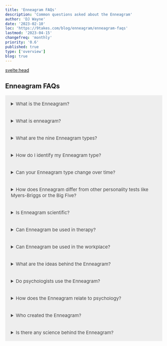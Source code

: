 ```yaml
---
title: 'Enneagram FAQs'
description: 'Common questions asked about the Enneagram'
author: 'DJ Wayne'
date: '2023-02-10'
loc: 'https://9takes.com/blog/enneagram/enneagram-faqs'
lastmod: '2023-04-15'
changefreq: 'monthly'
priority: '0.6'
published: true
type: ['overview']
blog: true
---
```


<!-- notes: compatible  -->

<svelte:head>

<!-- <meta property="og:image" content="" /> -->
  <link rel="canonical" href="https://9takes.com/blog/enneagram/enneagram-faqs">
</svelte:head>

<h2>Enneagram FAQs</h2>

<details>
<summary class="accordion">What is the Enneagram?</summary>
<div class="panel">
  <p >The Enneagram is a personality framework that describes nine distinct personality types, each with its own unique motivations, fears, and core values. Each type is represented by a number, and individuals may identify with one or more of these types based on their personality traits and tendencies. The Enneagram system can be used as a tool for self-awareness and personal growth, as well as for understanding and improving relationships communication, and team dynamics in various settings.</p>
  <a href="/blog/enneagram/enneagram-tldr" >TLDR </a>
  </div>
</details>

<details>
<summary class="accordion">What is enneagram?</summary>
<div class="panel">

  <p>The term "Enneagram" comes from the Greek words "ennea" and "gramma".</p>
  <p>"Ennea" is the Greek word for nine, and "gramma" means something written or drawn. So, combined, "Enneagram" essentially translates to "nine-pointed diagram."</p>
  <p>The Enneagram symbol itself is a circle with nine points on its circumference, each point representing one of the nine fundamental personality types. These points are connected by lines to form a geometric figure that illustrates the connections and interactions among the types.</p>
  <p>Though the exact origins of the Enneagram system are a subject of debate, it is generally believed to have ancient roots, with influences from mystical aspects of Christianity, Sufism, and other spiritual traditions. The modern usage of the Enneagram as a personality typology is largely credited to the Bolivian psychologist and philosopher Oscar Ichazo in the mid-20th century, and later developed by psychiatrist Claudio Naranjo.</p>
  </div>
</details>

<details>
<summary class="accordion">What are the nine Enneagram types?</summary>
<div class="panel" style="margin: 16px 0">
  <p>The nine Enneagram types are as follows:</p>
  <ul>
    <li>Type 1: The Perfectionist</li>
    <li>Type 2: The Helper</li>
    <li>Type 3: The Achiever</li>
    <li>Type 4: The Individualist</li>
    <li>Type 5: The Investigator</li>
    <li>Type 6: The Loyalist</li>
    <li>Type 7: The Enthusiast</li>
    <li>Type 8: The Challenger</li>
    <li>Type 9: The Peacemaker</li>
    </ul>

  <!-- - Type 1: The Perfectionist
  + Type 2: The Helper
  + Type 3: The Achiever
  + Type 4: The Individualist
  + Type 5: The Investigator
  + Type 6: The Loyalist
  + Type 7: The Enthusiast
  + Type 8: The Challenger
  + Type 9: The Peacemaker -->

  <p >Each type is characterized by a core motivation, core fear, and core desire that underlie their personality and
    behavior patterns.</p>
</div>
</details>

<details>
<summary class="accordion">How do I identify my Enneagram type?</summary>
  <p class="panel">There are various online tests and assessments that can help individuals identify their Enneagram type, but these
    should be used as a starting point for self-reflection and exploration, rather than as a definitive answer. The
    Enneagram system is complex and nuanced, and it can take time and self-awareness to accurately identify one's type.
    Some individuals may find it helpful to read about each type and reflect on which one resonates most with their
    personality traits, tendencies, and motivations.</p>

</details>

<details>
<summary class="accordion">Can your Enneagram type change over time?</summary>
  <p class="panel">While individuals may exhibit traits or tendencies from other Enneagram types throughout their lives, the core
    motivations, fears, and desires that define each type typically remain relatively stable over time. However, the
    Enneagram system emphasizes personal growth and self-awareness, and individuals can work to become more balanced and
    integrated within their type, as well as to develop traits and qualities associated with other types.

  </p>
</details>

<details>
<summary class="accordion">How does Enneagram differ from other personality tests like Myers-Briggs or the Big
  Five?</summary>
  <p class="panel">The Enneagram differs from other personality tests in its focus on core motivations and fears, as well as its
    emphasis on personal growth and self-awareness. While other tests may categorize individuals based on traits or
    tendencies, the Enneagram seeks to uncover the underlying motivations and desires that drive behavior. Additionally,
    the Enneagram can be used as a tool for personal growth and self-awareness, while other tests may primarily be used
    for career or job placement.</p>

</details>

<details>
<summary class="accordion">Is Enneagram scientific?</summary>

  <p class="panel">The Enneagram system is not based on scientific research or empirical data, but rather on anecdotal evidence
  and personal observation. The official origins are somewhat convoluted but can be traced back to a Chilean psychiatrist Claudio
  Naranjo and further back to a Bolivian spiritual teacher named Oscar Ichazo. However, the general principles of the enneagram are
  eerily similar to Sigmund Freud's works on the id, ego and superego. Furthermore this three part distinction of the human psyche
  goes even further back and parallels Plato's description of the human soul (<a href="/blog/enneagram/philosophy-psychology-and-the-enneagram" >see here</a>).
    </p>

</details>

<details>
<summary class="accordion">Can Enneagram be used in therapy?</summary>
  <p class="panel">Yes, the Enneagram can be used in therapy as a tool for increasing self-awareness, understanding core motivations
    and fears, and improving communication and relationship dynamics. Therapists may use the Enneagram in conjunction
    with other therapeutic modalities to help clients achieve personal growth and healing.</p>
</details>

<details>
<summary class="accordion">Can Enneagram be used in the workplace?</summary>
  <p class="panel">Yes, the Enneagram can be used in the workplace to <a href="/blog/enneagram/enneagram-team-dynamics" >improve team dynamics</a>, communication, and conflict resolution.
    Employers may use the Enneagram as a <a href="/blog/enneagram/enneagram-workplace-team-building">tool for leadership development</a>, <a href="/blog/enneagram/enneagram-team-diversity">talent management</a>, and <a href="/blog/enneagram/enneagram-types-working-in-teams">working-in-teams</a>.
    Additionally, understanding individual Enneagram types can help employees better understand their own</p>

</details>

<details>
<summary class="accordion">What are the ideas behind the Enneagram?</summary>
  <p class="panel">At a high level the Enneagram delves into personality, motivations, and personal growth. As you get deeper into it you explore the
  9 types, the centers of intelligence, connecting lines, instincts, and wings (<a href="/blog/enneagram/enneagram-concepts">see here</a>).</p>
</details>

<details>
<summary class="accordion">Do psychologists use the Enneagram?</summary>
  <p class="panel">Some psychologists use the Enneagram as a tool for self-discovery and personal growth, recognizing its value in fostering
  self-awareness, understanding motivations, and identifying areas for development.</p>
</details>

<details>
<summary class="accordion">How does the Enneagram relate to psychology?</summary>
  <p class="panel">The Enneagram is a psychological and spiritual framework that shares similarities with other theories, such as Freud's
  model of the human psyche and Plato's concept of the human soul (<a href="/blog/enneagram/philosophy-psychology-and-the-enneagram">see here</a>), offering
  insights into human behavior and growth.</p>
</details>

<details>
<summary class="accordion">Who created the Enneagram?</summary>
  <p class="panel">The modern Enneagram system was developed by Oscar Ichazo and further refined by Claudio Naranjo, with roots in ancient
  wisdom traditions, including the Desert Fathers, Kabbalah, and Sufi tradition (<a href="/blog/enneagram/enneagram-influences">see here</a>).</p>
</details>

<details>
<summary class="accordion">Is there any science behind the Enneagram?</summary>
  <p class="panel">While the Enneagram has gained recognition in psychology and personal development fields, it is not as extensively
  researched as other personality theories. However, some studies and anecdotal evidence support its usefulness in understanding personality
  patterns.</p>
</details>

<script>
  // if(process.browser){
  //   var acc = document.getElementsByClassName("accordion");
  //   var i;

  //   for (i = 0; i < acc.length; i++) {
  //     acc[i].addEventListener("click", function () {
  //       this.classList.toggle("active");
  //       var panel = this.nextElementSibling;
  //       if (panel.style.display === "block") {
  //         panel.style.display = "none";
  //       } else {
  //         panel.style.display = "block";
  //       }
  //     });
  //   }
  // }
</script>

<div>
<script type="application/ld+json">
{
	"@context": "http://schema.org",
	"@type": "FAQPage",
	"about": {
		"@type": "Thing",
		"name": "Enneagram, Team Building, Diverse Teams, Balanced Teams"
	},
	"author": {
		"@type": "Person",
		"name": "DJ Wayne"
	},
	"dateModified": {
		"@type": "Date",
		"@value": "2023-04-12"
	},
	"datePublished": {
		"@type": "Date",
		"@value": "2023-02-10"
	},
	"mainEntity": [
		{
			"@type": "Question",
			"name": "What is the Enneagram?",
			"acceptedAnswer": {
				"@type": "Answer",
				"text": "The Enneagram is a personality framework that describes nine distinct personality types, each with its own unique motivations, fears, and core values. Each type is represented by a number, and individuals may identify with one or more of these types based on their personality traits and tendencies. The Enneagram system can be used as a tool for self-awareness and personal growth, as well as for understanding and improving relationships, communication, and team dynamics in various settings."
			}
		},
		{
			"@type": "Question",
			"name": "What is Enneagram?",
			"acceptedAnswer": {
				"@type": "Answer",
				"text": "The term 'Enneagram' comes from the Greek words 'ennea' and 'gramma'. The Enneagram symbol itself is a circle with nine points on its circumference, each point representing one of the nine fundamental personality types. These points are connected by lines to form a geometric figure that illustrates the connections and interactions among the types."
			}
		},
		{
			"@type": "Question",
			"name": "What are the nine Enneagram types?",
			"acceptedAnswer": {
				"@type": "Answer",
				"text": "The nine Enneagram types are as follows: Type 1: The Perfectionist, Type 2: The Helper, Type 3: The Achiever, Type 4: The Individualist, Type 5: The Investigator, Type 6: The Loyalist, Type 7: The Enthusiast, Type 8: The Challenger, Type 9: The Peacemaker. Each type is characterized by a core motivation, core fear, and core desire that underlie their personality and behavior patterns."
			}
		},
		{
			"@type": "Question",
			"name": "How do I identify my Enneagram type?",
			"acceptedAnswer": {
				"@type": "Answer",
				"text": "There are various online tests and assessments that can help individuals identify their Enneagram type, but these should be used as a starting point for self-reflection and exploration, rather than as a definitive answer. The Enneagram system is complex and nuanced, and it can take time and self-awareness to accurately identify one's type. Some individuals may find it helpful to read about each type and reflect on which one resonates most with their personality traits, tendencies, and motivations."
			}
		},
		{
			"@type": "Question",
			"name": "Can your Enneagram type change over time?",
			"acceptedAnswer": {
				"@type": "Answer",
				"text": "While individuals may exhibit traits or tendencies from other Enneagram types throughout their lives, the core motivations, fears, and desires that define each type typically remain relatively stable over time. However, the Enneagram system emphasizes personal growth and self-awareness, and individuals can work to become more balanced and integrated within their type, as well as to develop traits and qualities associated with other types."
			}
		},
		{
			"@type": "Question",
			"name": "How does Enneagram differ from other personality tests like Myers-Briggs or the Big Five?",
			"acceptedAnswer": {
				"@type": "Answer",
				"text": "The Enneagram differs from other personality tests in its focus on core motivations and fears, as well as its emphasis on personal growth and self-awareness. While other tests may categorize individuals based on traits or tendencies, the Enneagram seeks to uncover the underlying motivations and desires that drive behavior. Additionally, the Enneagram can be used as a tool for personal growth and self-awareness, while other tests may primarily be used for career or job placement."
			}
		},
		{
			"@type": "Question",
			"name": "Is Enneagram scientific?",
			"acceptedAnswer": {
				"@type": "Answer",
				"text": "The Enneagram system is not based on scientific research or empirical data, but rather on anecdotal evidence and personal observation. The official origins are somewhat convoluted but can be traced back to a Chilean psychiatrist Claudio Naranjo and further back to a Bolivian spiritual teacher named Oscar Ichazo. However, the general principles of the enneagram are eerily similar to Sigmund Freud's works on the id, ego and superego. Furthermore this three part distinction of the human psyche goes even further back and parallels Plato's description of the human soul."
			}
		},
		{
			"@type": "Question",
			"name": "Can Enneagram be used in therapy?",
			"acceptedAnswer": {
				"@type": "Answer",
				"text": "Yes, the Enneagram can be used in therapy as a tool for increasing self-awareness, understanding core motivations and fears, and improving communication and relationship dynamics. Therapists may use the Enneagram in conjunction with other therapeutic modalities to help clients achieve personal growth and healing."
			}
		},
		{
			"@type": "Question",
			"name": "Can Enneagram be used in the workplace?",
			"acceptedAnswer": {
				"@type": "Answer",
				"text": "Yes, the Enneagram can be used in the workplace to improve team dynamics, communication, and conflict resolution. Employers may use the Enneagram as a tool for leadership development, talent management, and working-in-teams. Additionally, understanding individual Enneagram types can help employees better understand their own."
			}
		},
		{
			"@type": "Question",
			"name": "What are the ideas behind the Enneagram?",
			"acceptedAnswer": {
				"@type": "Answer",
				"text": "At a high level, the Enneagram delves into personality, motivations, and growth. As you dive into it, you explore the 9 types, the centers of intelligence, connecting lines, instincts, and wings."
			}
		},
		{
			"@type": "Question",
			"name": "Do psychologists use the Enneagram?",
			"acceptedAnswer": {
				"@type": "Answer",
				"text": "Some psychologists use the Enneagram as a tool for self-discovery and personal growth, recognizing its value in fostering self-awareness, understanding motivations, and identifying areas for development."
			}
		},
		{
			"@type": "Question",
			"name": "How does the Enneagram relate to psychology?",
			"acceptedAnswer": {
				"@type": "Answer",
				"text": "The Enneagram is a psychological and spiritual framework that shares similarities with other theories, such as Freud's model of the human psyche and Plato's concept of the human soul, offering insights into human behavior and growth."
			}
		},
		{
			"@type": "Question",
			"name": "Who created the Enneagram?",
			"acceptedAnswer": {
				"@type": "Answer",
				"text": "The modern Enneagram system was developed by Oscar Ichazo and further refined by Claudio Naranjo, with roots in ancient wisdom traditions, including the Desert Fathers, Kabbalah, and Sufi tradition."
			}
		},
		{
			"@type": "Question",
			"name": "Is there any science behind the Enneagram?",
			"acceptedAnswer": {
				"@type": "Answer",
				"text": "While the Enneagram has gained recognition in psychology and personal development fields, it is not as extensively researched as other personality theories. However, some studies and anecdotal evidence support its usefulness in understanding personality patterns."
			}
		}
	]
}
</script>
</div>

<style lang="scss">
  .accordion {
    background-color: #eee;
    color: #444;
    cursor: pointer;
    padding: 18px;
    border: none;
    text-align: left;
    outline: none;
    font-size: 15px;
    transition: 0.4s;
  }

  .accordion:hover {
    background-color: var(--color-theme-purple-v);
    color: var(--color-theme-purple);
  }

  /*.panel:hover {

    background-color: #ccc;

}*/

  .panel {
    padding: 18px;
    /*display: none;*/
    background-color: white;
    overflow: hidden;

  }
</style>
